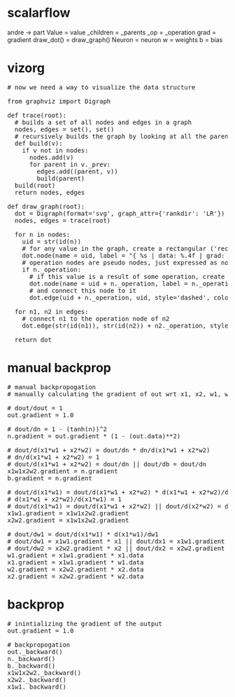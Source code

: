 # scalarflow
andre -> part
Value = value
_children = _parents
_op = _operation
grad  = gradient
draw_dot() = draw_graph()
Neuron = neuron
w = weights
b = bias

# vizorg
<pre>
# now we need a way to visualize the data structure

from graphviz import Digraph

def trace(root):
  # builds a set of all nodes and edges in a graph
  nodes, edges = set(), set()
  # recursively builds the graph by looking at all the parents of each node
  def build(v):
    if v not in nodes:
      nodes.add(v)
      for parent in v._prev:
        edges.add((parent, v))
        build(parent)
  build(root)
  return nodes, edges

def draw_graph(root):
  dot = Digraph(format='svg', graph_attr={'rankdir': 'LR'}) # LR = left to right
  nodes, edges = trace(root)
  
  for n in nodes:
    uid = str(id(n))
    # for any value in the graph, create a rectangular ('record') node for it
    dot.node(name = uid, label = "{ %s | data: %.4f | grad: %.4f }" % (n.label, n.data, n.gradient), shape='record', style='filled', fillcolor='lightblue')
    # operation nodes are pseudo nodes, just expressed as nodes as node for connecting to actual nodes
    if n._operation:
      # if this value is a result of some operation, create an operation node for it
      dot.node(name = uid + n._operation, label = n._operation, shape='circle', style='filled', fillcolor='orange')
      # and connect this node to it
      dot.edge(uid + n._operation, uid, style='dashed', color='orange')

  for n1, n2 in edges:
    # connect n1 to the operation node of n2
    dot.edge(str(id(n1)), str(id(n2)) + n2._operation, style='dashed', color='orange')

  return dot
</pre>

# manual backprop
<pre>
# manual backpropogation
# manually calculating the gradient of out wrt x1, x2, w1, w2, b

# dout/dout = 1
out.gradient = 1.0

# dout/dn = 1 - (tanh(n))^2
n.gradient = out.gradient * (1 - (out.data)**2)

# dout/d(x1*w1 + x2*w2) = dout/dn * dn/d(x1*w1 + x2*w2)
# dn/d(x1*w1 + x2*w2) = 1
# dout/d(x1*w1 + x2*w2) = dout/dn || dout/db = dout/dn
x1w1x2w2.gradient = n.gradient
b.gradient = n.gradient

# dout/d(x1*w1) = dout/d(x1*w1 + x2*w2) * d(x1*w1 + x2*w2)/d(x1*w1)
# d(x1*w1 + x2*w2)/d(x1*w1) = 1
# dout/d(x1*w1) = dout/d(x1*w1 + x2*w2) || dout/d(x2*w2) = dout/d(x1*w1 + x2*w2)
x1w1.gradient = x1w1x2w2.gradient
x2w2.gradient = x1w1x2w2.gradient

# dout/dw1 = dout/d(x1*w1) * d(x1*w1)/dw1
# dout/dw1 = x1w1.gradient * x1 || dout/dx1 = x1w1.gradient * w1
# dout/dw2 = x2w2.gradient * x2 || dout/dx2 = x2w2.gradient * w2
w1.gradient = x1w1.gradient * x1.data
x1.gradient = x1w1.gradient * w1.data
w2.gradient = x2w2.gradient * x2.data
x2.gradient = x2w2.gradient * w2.data
</pre>

# backprop
<pre>
# inintializing the gradient of the output
out.gradient = 1.0

# backpropogation
out._backward()
n._backward()
b._backward()
x1w1x2w2._backward()
x2w2._backward()
x1w1._backward()
</pre>